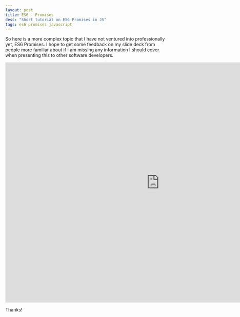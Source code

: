 ```yaml
---
layout: post
title: ES6 - Promises
desc: "Short tutorial on ES6 Promises in JS"
tags: es6 promises javascript
---
```


So here is a more complex topic that I have not ventured into professionally yet, ES6 Promises. I hope to get some feedback on my slide deck from people more familiar about if I am missing any information I should cover when presenting this to other software developers.

<div class="videoWrapper">
	<iframe src="https://docs.google.com/presentation/d/1w8CVeQ8L00HyxdOpx8uz1DJIPX2DkvKzLtJ16G_rdA8/embed?start=false&loop=false&delayms=3000" frameborder="0" width="960" height="749" allowfullscreen="true" mozallowfullscreen="true" webkitallowfullscreen="true"></iframe>
</div>

Thanks!
